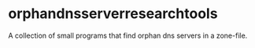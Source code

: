 # orphandnsserverresearchtools
A collection of small programs that find orphan dns servers in a zone-file.

